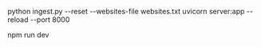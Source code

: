 python ingest.py --reset --websites-file websites.txt
uvicorn server:app --reload --port 8000

npm run dev
